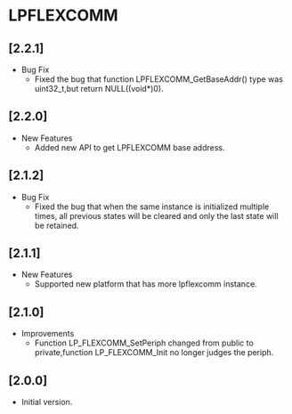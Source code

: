 # LPFLEXCOMM

## [2.2.1]

- Bug Fix
  - Fixed the bug that function LPFLEXCOMM_GetBaseAddr() type was uint32_t,but return NULL((void*)0).

## [2.2.0]

- New Features
  - Added new API to get LPFLEXCOMM base address.

## [2.1.2]

- Bug Fix
  - Fixed the bug that when the same instance is initialized multiple times, all previous states will be cleared and only the last state will be retained.

## [2.1.1]

- New Features
  - Supported new platform that has more lpflexcomm instance.

## [2.1.0]

- Improvements
  - Function LP_FLEXCOMM_SetPeriph changed from public to private,function LP_FLEXCOMM_Init no longer judges the periph.

## [2.0.0]

- Initial version.
